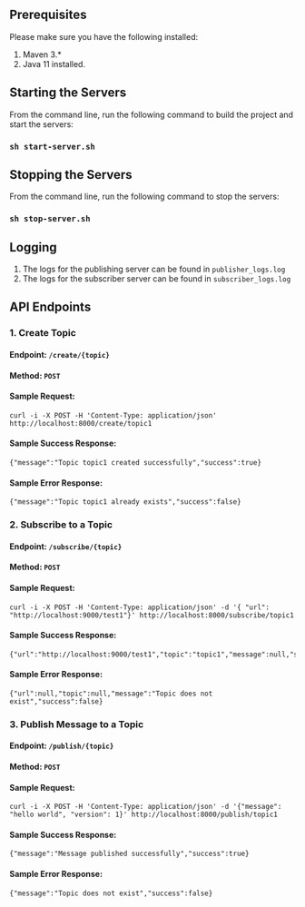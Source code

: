 ## Prerequisites
Please make sure you have the following installed:

1. Maven 3.*
2. Java 11 installed.

## Starting the Servers
From the command line, run the following command to build the project and start the servers:
### `sh start-server.sh`

## Stopping the Servers
From the command line, run the following command to stop the servers:
### `sh stop-server.sh`


## Logging

1. The logs for the publishing server can be found in `publisher_logs.log`
2. The logs for the subscriber server can be found in `subscriber_logs.log` 


## API Endpoints

### 1. Create Topic

#### Endpoint: ```/create/{topic}```

#### Method: ```POST```

#### Sample Request:
```
curl -i -X POST -H 'Content-Type: application/json' http://localhost:8000/create/topic1
```

#### Sample Success Response:
```
{"message":"Topic topic1 created successfully","success":true}
```

#### Sample Error Response:
```
{"message":"Topic topic1 already exists","success":false}
```

### 2. Subscribe to a Topic

#### Endpoint: ```/subscribe/{topic}```

#### Method: ```POST```

#### Sample Request:
```
curl -i -X POST -H 'Content-Type: application/json' -d '{ "url": "http://localhost:9000/test1"}' http://localhost:8000/subscribe/topic1
```

#### Sample Success Response:
```
{"url":"http://localhost:9000/test1","topic":"topic1","message":null,"success":true}
```

#### Sample Error Response:
```
{"url":null,"topic":null,"message":"Topic does not exist","success":false}
```

### 3. Publish Message to a Topic

#### Endpoint: ```/publish/{topic}```

#### Method: ```POST```

#### Sample Request:
```
curl -i -X POST -H 'Content-Type: application/json' -d '{"message": "hello world", "version": 1}' http://localhost:8000/publish/topic1
```

#### Sample Success Response:
```
{"message":"Message published successfully","success":true}
```

#### Sample Error Response:
```
{"message":"Topic does not exist","success":false}
```